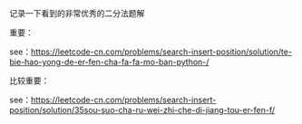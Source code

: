 记录一下看到的非常优秀的二分法题解

重要：

see：https://leetcode-cn.com/problems/search-insert-position/solution/te-bie-hao-yong-de-er-fen-cha-fa-fa-mo-ban-python-/

比较重要：

see：https://leetcode-cn.com/problems/search-insert-position/solution/35sou-suo-cha-ru-wei-zhi-che-di-jiang-tou-er-fen-f/